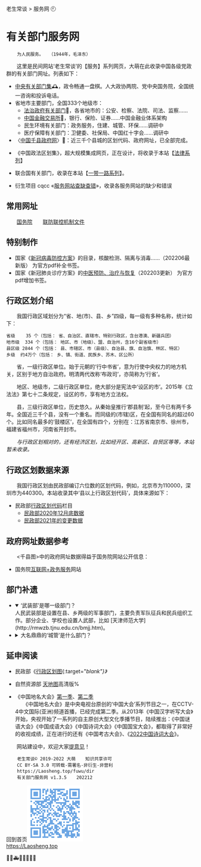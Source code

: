 老生常谈 > 服务网 🕘

有关部门服务网
=============

		为人民服务。	（1944年，毛泽东）

　　这里是民间网站‘老生常谈’的【服务】系列网页，大萌在此收录中国各级党政群的有关部门网址。列表如下：

+	[中央有关部门集](zhongyang)🕰，政令畅通一盘棋。人大政协两院、党中央国务院，全国统一咨询和投诉电话。
+	省地市主要部门，全国333个地级市：
	+ [法治政府有关部门](fazhi)🏢，各省地市的：公安、检察、法院、司法、监察……
	+ [中国金融交易所](jinrong)💱，银行、保险、证券……中国金融业体系架构
	+ 民生环境有关部门：政务服务，住建、城管、环保……调研中
	+ 医疗保障有关部门：卫健委、社保局、中国红十字会……调研中
+	〈[中国千县政府网](qianxian)〉📑：近三千个县城的区划代码、政府网址，已全部完成。
-	《中国政法区划集》，超大规模集成网页，正在设计，将收录于本站【[法律系列](../falv)】
+	联合国有关部门，收录在本站【[一带一路系列](../ydyl/dir)】。

+	衍生项目 cqcc «[服务网站查缺查错](https://diamonwoo.github.io/cqcc)»，收录各服务网站的缺少和错误

常用网址
--------

　　[国务院](https://www.Gov.cn)　　[联防联控机制文件](https://www.gov.cn/zhengce/gwylflkjzwj.htm)

特别制作
--------

+ 国家《[新冠病毒防控方案](../c/6-xinguanfangkong.txt)》的目录，核酸检测、隔离与消毒……（202206最新版）  为官方pdf补全书签。
+ 国家《新冠肺炎诊疗方案》的[中医预防、治疗与恢复](../c/6-xinguanzhenliao.txt)（202203更新）  为官方pdf增加书签。


行政区划介绍
------------

　　我国行政区域划分为“省、地(市)、县、乡”四级，每一级有多种名称，统计如下：

	省级	  35 个（包括： 省、自治区、直辖市、特别行政区，含台港澳、新疆兵团）
	地市级	 334 个（包括： 地区、市（地级）、盟、自治州，含16个副省级市）
	县区级	2844 个（包括： 县、市辖区、市（县级）、自治县、旗、自治旗、林区、特区）
	乡级	约4万个（包括： 乡、镇、街道、民族乡、苏木、区公所）

　　省，一级行政区单位。始于元朝的‘行中书省’，意为行使中央权力的地方机关，区别于地方自治政府。明清两代改称‘布政司’，亦简称为‘行省’。

　　地区、地级市，二级行政区单位，绝大部分是宪法中‘设区的市’。2015年《立法法》第七十二条规定，设区的市，享有地方立法权。

　　县，三级行政区单位，历史悠久。从秦始皇推行‘郡县制’起，至今已有两千多年。全国近三千个县，没有一个重名。而同级的(市辖)区，在全国有同名的超过60个。比如同名最多的‘鼓楼区’，在全国有四个，分别在：江苏省南京市、徐州市，福建省福州市，河南省开封市。

　　*与行政区划相对的，还有经济区划，比如经开区、高新区、自贸区等等，本站暂未收录。*


行政区划数据来源
---------------
　　我国行政区划由民政部编订六位数的区划代码，例如，北京市为110000，深圳市为440300。本站收录其中‘县以上行政区划代码’，具体来源如下：

* 民政部[行政区划代码](http://www.mca.gov.cn/article/sj/xzqh/1980/)栏目
  *	[民政部2020年12月底数据](http://www.mca.gov.cn/article/sj/xzqh/2020/20201201.html)
  *	[民政部2021年的变更数据](http://www.mca.gov.cn/article/sj/xzqh/2021/20211201.html)

政府网址数据参考
---------------
　　<千县图>中的政府网址数据得益于国务院网站公开信息：

*	国务院[互联网+政务服务](http://www.gov.cn/zhengce/zhuti/jjhlw_zwfw/)网站


部门补遗
--------
*	<details open="open">
	<summary>‘武装部’是哪一级部门？</summary>
	人民武装部是设置在县、乡两级的军事部门，主要负责军队征兵和民兵组织工作。部分企业、学校也设置人武部，比如 [天津师范大学](http://rmwzb.tjnu.edu.cn/bmjj.htm)。</details>

*	<details>
	<summary>大名鼎鼎的‘城管’是什么部门？</summary>
	2017年，中华人民共和国*住房和城乡建设部*公布《城市管理执法办法》，城市管理执法人员属于行政执法类公务员，通过公务员考试并接受正规训练后，按照局、队的执法人员编制而调配，全面清退城管部门内的临聘人员。2021年新版《行政处罚法》审议通过，明确国家在城市管理领域推行建立综合行政执法制度，相对集中行政处罚权。（摘自维基百科）</details>


延申阅读
--------

*	民政部《[行政区划图](http://xzqh.mca.gov.cn/map){:target="_blank"}》_

*	自然资源部 <a title="国家地理信息公共服务平台，另有传统版" href="https://map.tianditu.gov.cn" target="_blank">天地图</a>高清版%

*	《中国地名大会》[第一季](http://tv.cctv.com/special/zgdmdh/)、[第二季](https://tv.cctv.com/2021/01/19/VIDAzHOc3JMqJJ7ASz0iU0Ks210119.shtml)  
　　《中国地名大会》是中央电视台原创的‘中国大会’系列节目之一，在CCTV-4中文国际(亚洲)频道首播，已经完成第二季。从2013年《中国汉字听写大会》开始，央视开始了一系列的自主原创大型文化季播节目，陆续推出：《中国谜语大会》《中国成语大会》《中国诗词大会》《中国国宝大会》，都取得了非常好的收视成绩，正在进行的还有《中国考古大会》、《[2022中国诗词大会](https://tv.cctv.com/special/2022zgscdh)》。

　　网站建设中，欢迎大家[提意见](https://xoyondo.com/mb/yY8PqZMjKUgdcpn )！

```
	老生常谈© 2019-2022 大萌	　知识共享许可
	CC BY-SA 3.0 可转载-需署名-非衍生-非营利
	https://Laosheng.top/fuwu/dir
	有关部门服务网 v1.3.5	　202212
```

回到首页<a href=".." title="返回老生常谈首页"><img src="../indexQR-Blue.png" /></a>  
https://Laosheng.top  
<!-- Global site tag (gtag.js) - Google Analytics -->
<script async src="https://www.googletagmanager.com/gtag/js?id=UA-179794713-1"></script>
<script>  window.dataLayer = window.dataLayer || [];
  function gtag(){dataLayer.push(arguments);}
  gtag('js', new Date());  gtag('config', 'UA-179794713-1');
</script>
🚨🚓🚑🚒🚌🧑‍🤝‍🧑

